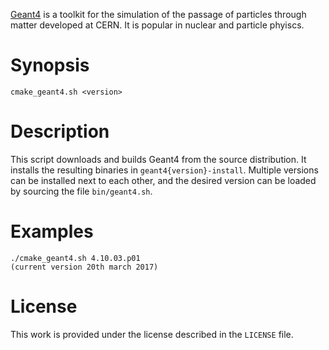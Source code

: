 [Geant4](https://cern.ch/geant4/) is a toolkit for the simulation of the passage of particles through matter developed at CERN. It is popular in nuclear and particle phyiscs.

# Synopsis

```
cmake_geant4.sh <version>
```

# Description

This script downloads and builds Geant4 from the source distribution. It installs the resulting binaries in `geant4{version}-install`. Multiple versions can be installed next to each other, and the desired version can be loaded by sourcing the file `bin/geant4.sh`.

# Examples

```
./cmake_geant4.sh 4.10.03.p01  
(current version 20th march 2017)
```

# License

This work is provided under the license described in the `LICENSE` file.
